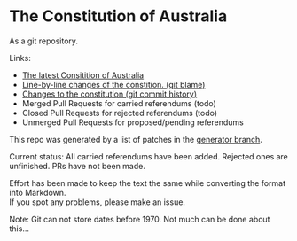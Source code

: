 # The Constitution of Australia

As a git repository.

Links:

* [The latest Consitition of Australia](https://github.com/adamburgess/australian-constitution/blob/main/The%20Constitution%20of%20Australia.md)
* [Line-by-line changes of the constition. (git blame)](https://github.com/adamburgess/australian-constitution/blame/main/The%20Constitution%20of%20Australia.md)
* [Changes to the constitution (git commit history)](https://github.com/adamburgess/australian-constitution/commits/main/The%20Constitution%20of%20Australia.md)
* Merged Pull Requests for carried referendums (todo)
* Closed Pull Requests for rejected referendums (todo)
* Unmerged Pull Requests for proposed/pending referendums

This repo was generated by a list of patches in the [generator branch](https://github.com/adamburgess/australian-constitution/tree/generator).

Current status: All carried referendums have been added. Rejected ones are unfinished. PRs have not been made.

Effort has been made to keep the text the same while converting the format into Markdown.  
If you spot any problems, please make an issue.

Note: Git can not store dates before 1970. Not much can be done about this...
